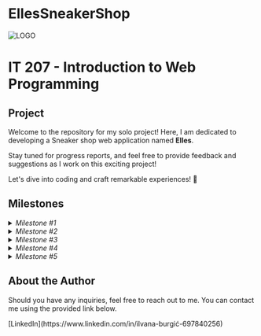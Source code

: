 # EllesSneakerShop
![LOGO](https://github.com/ilvanaburgic/EllesSneakerShop/assets/118178331/219cc17b-73cd-497a-a4bf-68d91cad306d)


<h1>IT 207 - Introduction to Web Programming</h1>

<h2>Project</h2>

<p>Welcome to the repository for my solo project! Here, I am dedicated to developing a Sneaker shop web application named <strong>Elles</strong>.

Stay tuned for progress reports, and feel free to provide feedback and suggestions as I work on this exciting project!

Let's dive into coding and craft remarkable experiences! 🚀</p>

<h2>Milestones</h2>

<details>
  <summary><em>Milestone #1</em></summary>

  <h4>Frontend components of the application are:</h4>
  <ul>

  </ul>
</details>

<details>
  <summary><em>Milestone #2</em></summary>
  <p>In progress</p>
</details>

<details>
  <summary><em>Milestone #3</em></summary>
  <p>In progress</p>
</details>

<details>
  <summary><em>Milestone #4</em></summary>
  <p>In progress</p>
</details>

<details>
  <summary><em>Milestone #5</em></summary>
  <p>In progress</p>
</details>

<h2>About the Author</h2>
<p></p>Should you have any inquiries, feel free to reach out to me. You can contact me using the provided link below. <br></p>
[LinkedIn](https://www.linkedin.com/in/ilvana-burgić-697840256)

